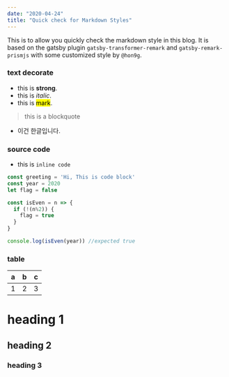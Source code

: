 ```yaml
---
date: "2020-04-24"
title: "Quick check for Markdown Styles"
---
```


This is to allow you quickly check the markdown style in this blog.
It is based on the gatsby plugin `gatsby-transformer-remark` and `gatsby-remark-prismjs` with some customized style by `@hon9g`.

### text decorate
- this is **strong**.
- this is *italic*.
- this is <mark>mark</mark>.
> this is a blockquote
- 이건 한글입니다.

### source code
- this is `inline code`

```JavaScript
const greeting = 'Hi, This is code block'
const year = 2020
let flag = false

const isEven = n => {
  if (!(n%2)) {
    flag = true
  }
}

console.log(isEven(year)) //expected true
```

### table

|a|b|c|
|:---:|:---:|:---:|
|1|2|3|

# heading 1
## heading 2
### heading 3